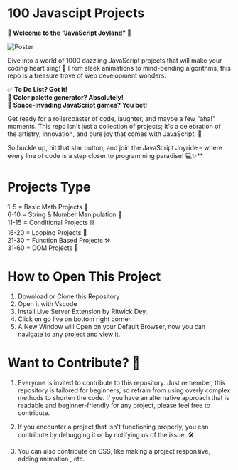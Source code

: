 # 100 Javascipt Projects

**🎉 Welcome to the "JavaScript Joyland" 🚀**

![Poster](https://res.cloudinary.com/practicaldev/image/fetch/s--2aQBiPNP--/c_limit%2Cf_auto%2Cfl_progressive%2Cq_auto%2Cw_880/https://dev-to-uploads.s3.amazonaws.com/uploads/articles/769cuap96tu5s653bzld.jpg)

Dive into a world of 1000 dazzling JavaScript projects that will make your coding heart sing! 🌟 From sleek animations to mind-bending algorithms, this repo is a treasure trove of web development wonders.

✅ **To Do List? Got it!**<br>
🎨 **Color palette generator? Absolutely!**<br>
🚀 **Space-invading JavaScript games? You bet!**

Get ready for a rollercoaster of code, laughter, and maybe a few "aha!" moments. This repo isn't just a collection of projects; it's a celebration of the artistry, innovation, and pure joy that comes with JavaScript. 🎈

So buckle up, hit that star button, and join the JavaScript Joyride – where every line of code is a step closer to programming paradise! 💻✨**

# Projects Type <br>
1-5   = Basic Math Projects 📐 <br>
6-10  = String & Number Manipulation 🔢 <br>
11-15 = Conditional Projects ⛓️ <br>
16-20 = Looping Projects 🔁 <br>
21-30 = Function Based Projects ⚒️<br>
31-60 = DOM Projects 🎨 <br>


# How to Open This Project
1. Download or Clone this Repository
2. Open it with Vscode
3. Install Live Server Extension by Ritwick Dey.
4. Click on go live on bottom right corner.
5. A New Window will Open on your Default Browser, now you can navigate to any project and view it.

# Want to Contribute?  🚀

1. Everyone is invited to contribute to this repository. Just remember, this repository is tailored for beginners, so refrain from using overly complex methods to shorten the code. If you have an alternative approach that is readable and beginner-friendly for any project, please feel free to contribute. <br>

2. If you encounter a project that isn't functioning properly, you can contribute by debugging it or by notifying us of the issue. 🛠️

3. You can also contribute on CSS, like making a project responsive, adding animation , etc.
